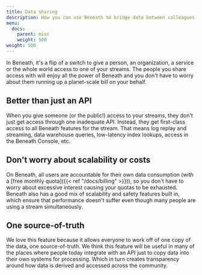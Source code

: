 ```yaml
---
title: Data sharing
description: How you can use Beneath to bridge data between colleagues, external partners and the public
menu:
  docs:
    parent: misc
    weight: 500
weight: 500
---
```


In Beneath, it's a flip of a switch to give a person, an organization, a service or the whole world access to one of your streams. The people you share access with will enjoy all the power of Beneath and you don't have to worry about them running up a planet-scale bill on your behalf.

## Better than just an API

When you give someone (or the public!) access to your streams, they don't just get access through one inadequate API. Instead, they get first-class access to all Beneath features for the stream. That means log replay and streaming, data warehouse queries, low-latency index lookups, access in the Beneath Console, etc.

## Don't worry about scalability or costs

On Beneath, all users are accountable for their own data consumption (with a [free monthly quota]({{< ref "/docs/billing" >}})), so you don't have to worry about excessive interest causing your quotas to be exhausted. Beneath also has a good mix of scalability and safety features built in, which ensure that performance doesn't suffer even though many people are using a stream simultaneously.

## One source-of-truth

We love this feature because it allows everyone to work off of one copy of the data, one source-of-truth. We think this feature will be useful in many of the places where people today integrate with an API just to copy data into their own systems for processing. Which in turn creates transparency around how data is derived and accessed across the community.
